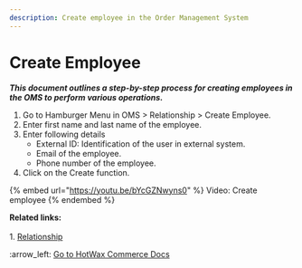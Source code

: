 ```yaml
---
description: Create employee in the Order Management System
---
```


# Create Employee

_**This document outlines a step-by-step process for creating employees in the OMS to perform various operations.**_

1. Go to Hamburger Menu in OMS > Relationship > Create Employee.
2. Enter first name and last name of the employee.
3. Enter following details
   * External ID: Identification of the user in external system.&#x20;
   * Email of the employee.&#x20;
   * Phone number of the employee.
4. Click on the Create function.



{% embed url="https://youtu.be/bYcGZNwyns0" %}
Video: Create employee
{% endembed %}



**Related links:** \
\
1\. [Relationship](http://127.0.0.1:5000/o/l53nGvPQLhOHrKCP9HTG/s/oLmQzGATywYkwiU9sCat/)



:arrow\_left: [Go to HotWax Commerce Docs](http://127.0.0.1:5000/o/l53nGvPQLhOHrKCP9HTG/s/TefRnbhmBjhScpq172vl/)
